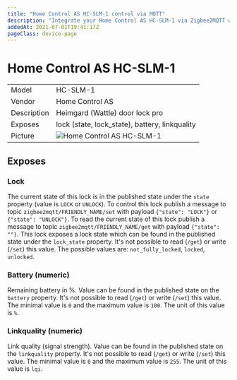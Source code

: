 ```yaml
---
title: "Home Control AS HC-SLM-1 control via MQTT"
description: "Integrate your Home Control AS HC-SLM-1 via Zigbee2MQTT with whatever smart home infrastructure you are using without the vendors bridge or gateway."
addedAt: 2021-07-01T19:41:17Z
pageClass: device-page
---
```


<!-- !!!! -->
<!-- ATTENTION: This file is auto-generated through docgen! -->
<!-- You can only edit the "Notes"-Section between the two comment lines "Notes BEGIN" and "Notes END". -->
<!-- Do not use h1 or h2 heading within "## Notes"-Section. -->
<!-- !!!! -->

# Home Control AS HC-SLM-1

|     |     |
|-----|-----|
| Model | HC-SLM-1  |
| Vendor  | Home Control AS  |
| Description | Heimgard (Wattle) door lock pro |
| Exposes | lock (state, lock_state), battery, linkquality |
| Picture | ![Home Control AS HC-SLM-1](https://psi-4ward.github.io/zigbee2mqtt.io/images/devices/HC-SLM-1.jpg) |


<!-- Notes BEGIN: You can edit here. Add "## Notes" headline if not already present. -->


<!-- Notes END: Do not edit below this line -->


## Exposes

### Lock 
The current state of this lock is in the published state under the `state` property (value is `LOCK` or `UNLOCK`).
To control this lock publish a message to topic `zigbee2mqtt/FRIENDLY_NAME/set` with payload `{"state": "LOCK"}` or `{"state": "UNLOCK"}`.
To read the current state of this lock publish a message to topic `zigbee2mqtt/FRIENDLY_NAME/get` with payload `{"state": ""}`.
This lock exposes a lock state which can be found in the published state under the `lock_state` property. It's not possible to read (`/get`) or write (`/set`) this value. The possible values are: `not_fully_locked`, `locked`, `unlocked`.

### Battery (numeric)
Remaining battery in %.
Value can be found in the published state on the `battery` property.
It's not possible to read (`/get`) or write (`/set`) this value.
The minimal value is `0` and the maximum value is `100`.
The unit of this value is `%`.

### Linkquality (numeric)
Link quality (signal strength).
Value can be found in the published state on the `linkquality` property.
It's not possible to read (`/get`) or write (`/set`) this value.
The minimal value is `0` and the maximum value is `255`.
The unit of this value is `lqi`.

